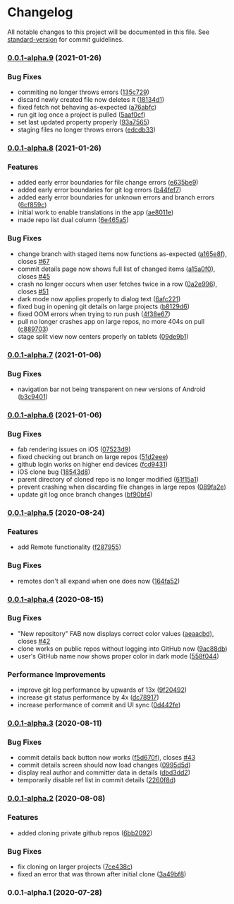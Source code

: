 # Changelog

All notable changes to this project will be documented in this file. See [standard-version](https://github.com/conventional-changelog/standard-version) for commit guidelines.

### [0.0.1-alpha.9](https://github.com/crutchcorn/GitShark/compare/v0.0.1-alpha.8...v0.0.1-alpha.9) (2021-01-26)


### Bug Fixes

* commiting no longer throws errors ([135c729](https://github.com/crutchcorn/GitShark/commit/135c7298df7a2ea615529717ea176aa1c7040bdd))
* discard newly created file now deletes it ([18134d1](https://github.com/crutchcorn/GitShark/commit/18134d193313ab3df5aba4318672437474fa1603))
* fixed fetch not behaving as-expected ([a76abfc](https://github.com/crutchcorn/GitShark/commit/a76abfc39cd916e3526f74a185e78902f6680e0d))
* run git log once a project is pulled ([5aaf0cf](https://github.com/crutchcorn/GitShark/commit/5aaf0cfae80a1e23a8d617a9e93b20c8bb0e3d7b))
* set last updated property properly ([93a7565](https://github.com/crutchcorn/GitShark/commit/93a75656f3d5b71dfe87862999a29cd63d1fd010))
* staging files no longer throws errors ([edcdb33](https://github.com/crutchcorn/GitShark/commit/edcdb33c2f3c46310ea7167b4203d45849da01c8))

### [0.0.1-alpha.8](https://github.com/crutchcorn/GitShark/compare/v0.0.1-alpha.7...v0.0.1-alpha.8) (2021-01-26)

### Features

* added early error boundaries for file change errors ([e635be9](https://github.com/crutchcorn/GitShark/commit/e635be9b766db91df91250b1e406177cc8cb41ea))
* added early error boundaries for git log errors ([b44fef7](https://github.com/crutchcorn/GitShark/commit/b44fef7c86d4b5f3570548c0243a96e0e1c9a1a3))
* added early error boundaries for unknown errors and branch errors ([6cf859c](https://github.com/crutchcorn/GitShark/commit/6cf859c7b05883076c98a24f1b942fa3bda3ec18))
* initial work to enable translations in the app ([ae8011e](https://github.com/crutchcorn/GitShark/commit/ae8011ef3e3b04fe08092dd93784c2988da55e13))
* made repo list dual column ([6e465a5](https://github.com/crutchcorn/GitShark/commit/6e465a5ebaceab876924ec7c7f89bb68da93acc5))


### Bug Fixes

* change branch with staged items now functions as-expected ([a165e8f](https://github.com/crutchcorn/GitShark/commit/a165e8fddb0dad0ecdff97fd217c3cdb81d540b7)), closes [#67](https://github.com/crutchcorn/GitShark/issues/67)
* commit details page now shows full list of changed items ([a15a0f0](https://github.com/crutchcorn/GitShark/commit/a15a0f09aaecf9ee821acea5326afdc3f149d01b)), closes [#45](https://github.com/crutchcorn/GitShark/issues/45)
* crash no longer occurs when user fetches twice in a row ([0a2e996](https://github.com/crutchcorn/GitShark/commit/0a2e99610118d740352f3dfbe848f6d8a6783b78)), closes [#51](https://github.com/crutchcorn/GitShark/issues/51)
* dark mode now applies properly to dialog text ([6afc221](https://github.com/crutchcorn/GitShark/commit/6afc221956abe23befaa61d2c8f78ee83d352a11))
* fixed bug in opening git details on large projects ([b8129d6](https://github.com/crutchcorn/GitShark/commit/b8129d67d233ea6d3c7392710806131a86cf8b90))
* fixed OOM errors when trying to run push ([4f38e67](https://github.com/crutchcorn/GitShark/commit/4f38e671bd94cd55ebc6b2573eff9fbb791c95e4))
* pull no longer crashes app on large repos, no more 404s on pull ([c889703](https://github.com/crutchcorn/GitShark/commit/c88970359f42206e81abc5c9856fdcfaee6003a6))
* stage split view now centers properly on tablets ([09de9b1](https://github.com/crutchcorn/GitShark/commit/09de9b14aa9bfea1c90217ec0931f3661880b385))

### [0.0.1-alpha.7](https://github.com/crutchcorn/GitShark/compare/v0.0.1-alpha.6...v0.0.1-alpha.7) (2021-01-06)


### Bug Fixes

* navigation bar not being transparent on new versions of Android ([b3c9401](https://github.com/crutchcorn/GitShark/commit/b3c940169bd34823cb5381806b32ae5a63ea28ed))

### [0.0.1-alpha.6](https://github.com/crutchcorn/GitShark/compare/v0.0.1-alpha.5...v0.0.1-alpha.6) (2021-01-06)

### Bug Fixes

* fab rendering issues on iOS ([07523d9](https://github.com/crutchcorn/GitShark/commit/07523d9403003b005a03530fc34ab9b30855582b))
* fixed checking out branch on large repos ([51d2eee](https://github.com/crutchcorn/GitShark/commit/51d2eeed0aa30f74f88b60c4531be16eb73e94e1))
* github login works on higher end devices ([fcd9431](https://github.com/crutchcorn/GitShark/commit/fcd943164aa4e7f54dc3eb54351468fdde5c03e0))
* iOS clone bug ([18543d8](https://github.com/crutchcorn/GitShark/commit/18543d87339269997ff4d663d6a96028a27c0a4f))
* parent directory of cloned repo is no longer modified ([61f15a1](https://github.com/crutchcorn/GitShark/commit/61f15a1c5ba207045ed76ef5735f7cff7ca91a33))
* prevent crashing when discarding file changes in large repos ([089fa2e](https://github.com/crutchcorn/GitShark/commit/089fa2e68d160de7400fa46f92749ed050f04969))
* update git log once branch changes ([bf90bf4](https://github.com/crutchcorn/GitShark/commit/bf90bf4df1e56904b0ccf3a68a1d0fc7057b1c2d))

### [0.0.1-alpha.5](https://github.com/crutchcorn/GitShark/compare/v0.0.1-alpha.4...v0.0.1-alpha.5) (2020-08-24)


### Features

* add Remote functionality ([f287955](https://github.com/crutchcorn/GitShark/commit/f287955c4906b0c21be1289a83304813c09670cc))


### Bug Fixes

* remotes don't all expand when one does now ([164fa52](https://github.com/crutchcorn/GitShark/commit/164fa522baa21a8f23f15140fdd9d311525e7e24))

### [0.0.1-alpha.4](https://github.com/oceanbit-dev/GitShark/compare/v0.0.1-alpha.3...v0.0.1-alpha.4) (2020-08-15)


### Bug Fixes

* "New repository" FAB now displays correct color values ([aeaacbd](https://github.com/oceanbit-dev/GitShark/commit/aeaacbd86d90f968b8d6c2516bbe53c9e3cdf135)), closes [#42](https://github.com/oceanbit-dev/GitShark/issues/42)
* clone works on public repos without logging into GitHub now ([9ac88db](https://github.com/oceanbit-dev/GitShark/commit/9ac88db657a05dffb4ff30be298abe9a64863eca))
* user's GitHub name now shows proper color in dark mode ([558f044](https://github.com/oceanbit-dev/GitShark/commit/558f044ec95982ac9ff18e030f0ddbb9a0188d29))

### Performance Improvements

* improve git log performance by upwards of 13x ([9f20492](https://github.com/oceanbit-dev/GitShark/commit/9f204923a6fed0ec299a16bc127739420dd83dd8))
* increase git status performance by 4x ([dc78917](https://github.com/oceanbit-dev/GitShark/commit/dc789177af2e3314cc4d894b8914f83fcff81653))
* increase performance of commit and UI sync ([0d442fe](https://github.com/oceanbit-dev/GitShark/commit/0d442fefedd3426868ff3b1f8f06f61c585e41a6))

### [0.0.1-alpha.3](https://github.com/oceanbit-dev/GitShark/compare/v0.0.1-alpha.2...v0.0.1-alpha.3) (2020-08-11)


### Bug Fixes

* commit details back button now works ([f5d670f](https://github.com/oceanbit-dev/GitShark/commit/f5d670f66087ac166e6ceb4605b659eaeb3bd7ae)), closes [#43](https://github.com/oceanbit-dev/GitShark/issues/43)
* commit details screen should now load changes ([0995d5d](https://github.com/oceanbit-dev/GitShark/commit/0995d5dfd6466aa82f59b5939d3f19d71284fb4d))
* display real author and committer data in details ([dbd3dd2](https://github.com/oceanbit-dev/GitShark/commit/dbd3dd2259916fbff57bf2a29375a86de0a2e6d9))
* temporarily disable ref list in commit details ([2260f8d](https://github.com/oceanbit-dev/GitShark/commit/2260f8d805f99d272b3798b5da0d280e4a9082a8))

### [0.0.1-alpha.2](https://github.com/oceanbit-dev/GitShark/compare/v0.0.1-alpha.1...v0.0.1-alpha.2) (2020-08-08)


### Features

* added cloning private github repos ([6bb2092](https://github.com/oceanbit-dev/GitShark/commit/6bb2092a4c7d05dee1c99252ce5ace3a07aa6f57))


### Bug Fixes

* fix cloning on larger projects ([7ce438c](https://github.com/oceanbit-dev/GitShark/commit/7ce438ce9c982ea5cd1ec18ebb039dee119b0c42))
* fixed an error that was thrown after initial clone ([3a49bf8](https://github.com/oceanbit-dev/GitShark/commit/3a49bf81e9ad4c3e96925fc1e2206b1914e40f50))

### 0.0.1-alpha.1 (2020-07-28)
